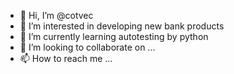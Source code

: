 - 👋 Hi, I’m @cotvec
- 👀 I’m interested in developing new bank products
- 🌱 I’m currently learning autotesting by python
- 💞️ I’m looking to collaborate on ...
- 📫 How to reach me ...

<!---
cotvec/cotvec is a ✨ special ✨ repository because its `README.md` (this file) appears on your GitHub profile.
You can click the Preview link to take a look at your changes.
--->
